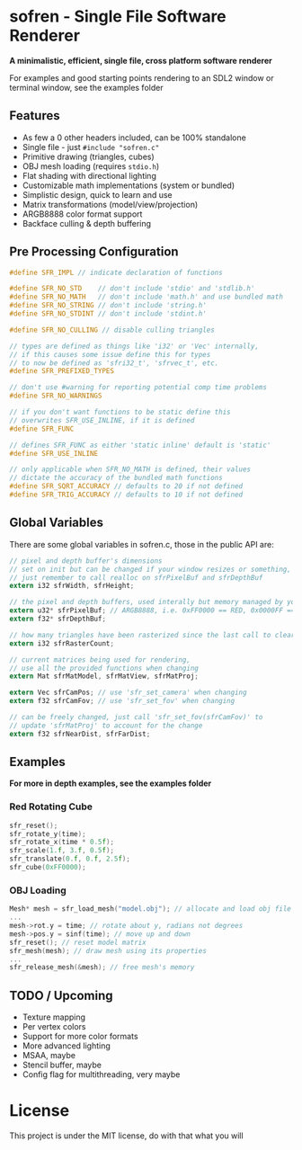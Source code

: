 # sofren - Single File Software Renderer

**A minimalistic, efficient, single file, cross platform software renderer**

For examples and good starting points rendering to an SDL2 window or terminal window, see the examples folder

## Features
- As few a 0 other headers included, can be 100% standalone
- Single file - just `#include "sofren.c"`
- Primitive drawing (triangles, cubes)
- OBJ mesh loading (requires `stdio.h`)
- Flat shading with directional lighting
- Customizable math implementations (system or bundled)
- Simplistic design, quick to learn and use
- Matrix transformations (model/view/projection)
- ARGB8888 color format support
- Backface culling & depth buffering

## Pre Processing Configuration 
```c
#define SFR_IMPL // indicate declaration of functions

#define SFR_NO_STD    // don't include 'stdio' and 'stdlib.h'
#define SFR_NO_MATH   // don't include 'math.h' and use bundled math
#define SFR_NO_STRING // don't include 'string.h'
#define SFR_NO_STDINT // don't include 'stdint.h'

#define SFR_NO_CULLING // disable culling triangles

// types are defined as things like 'i32' or 'Vec' internally,
// if this causes some issue define this for types
// to now be defined as 'sfri32_t', 'sfrvec_t', etc.
#define SFR_PREFIXED_TYPES

// don't use #warning for reporting potential comp time problems
#define SFR_NO_WARNINGS

// if you don't want functions to be static define this
// overwrites SFR_USE_INLINE, if it is defined
#define SFR_FUNC

// defines SFR_FUNC as either 'static inline' default is 'static'
#define SFR_USE_INLINE

// only applicable when SFR_NO_MATH is defined, their values
// dictate the accuracy of the bundled math functions
#define SFR_SQRT_ACCURACY // defaults to 20 if not defined
#define SFR_TRIG_ACCURACY // defaults to 10 if not defined
```

## Global Variables

There are some global variables in sofren.c, those in the public API are:

```c
// pixel and depth buffer's dimensions
// set on init but can be changed if your window resizes or something,
// just remember to call realloc on sfrPixelBuf and sfrDepthBuf
extern i32 sfrWidth, sfrHeight;

// the pixel and depth buffers, used interally but memory managed by you
extern u32* sfrPixelBuf; // ARGB8888, i.e. 0xFF0000 == RED, 0x0000FF == BLUE
extern f32* sfrDepthBuf;

// how many triangles have been rasterized since the last call to clear
extern i32 sfrRasterCount;

// current matrices being used for rendering,
// use all the provided functions when changing
extern Mat sfrMatModel, sfrMatView, sfrMatProj;

extern Vec sfrCamPos; // use 'sfr_set_camera' when changing
extern f32 sfrCamFov; // use 'sfr_set_fov' when changing

// can be freely changed, just call 'sfr_set_fov(sfrCamFov)' to
// update 'sfrMatProj' to account for the change
extern f32 sfrNearDist, sfrFarDist;
```

## Examples

**For more in depth examples, see the examples folder**

### Red Rotating Cube
```c
sfr_reset();
sfr_rotate_y(time);
sfr_rotate_x(time * 0.5f);
sfr_scale(1.f, 3.f, 0.5f);
sfr_translate(0.f, 0.f, 2.5f);
sfr_cube(0xFF0000);
```

### OBJ Loading
```c
Mesh* mesh = sfr_load_mesh("model.obj"); // allocate and load obj file
...
mesh->rot.y = time; // rotate about y, radians not degrees
mesh->pos.y = sinf(time); // move up and down
sfr_reset(); // reset model matrix
sfr_mesh(mesh); // draw mesh using its properties
...
sfr_release_mesh(&mesh); // free mesh's memory
``` 

## TODO / Upcoming
- Texture mapping
- Per vertex colors
- Support for more color formats
- More advanced lighting
- MSAA, maybe
- Stencil buffer, maybe
- Config flag for multithreading, very maybe

# License
This project is under the MIT license, do with that what you will

